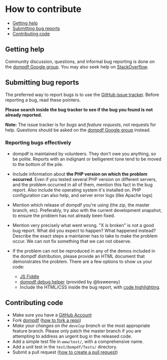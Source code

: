 # How to contribute

- [Getting help](#getting-help)
- [Submitting bug reports](#submitting-bug-reports)
- [Contributing code](#contributing-code)

## Getting help

Community discussion, questions, and informal bug reporting is done on the
[dompdf Google group](https://groups.google.com/group/dompdf). You may also 
seek help on
[StackOverflow](https://stackoverflow.com/questions/tagged/dompdf).

## Submitting bug reports

The preferred way to report bugs is to use the
[GitHub issue tracker](https://github.com/dompdf/dompdf/issues). Before 
reporting a bug, read these pointers.

**Please search inside the bug tracker to see if the bug you found is not already reported.**

**Note:** The issue tracker is for *bugs* and *feature requests*, not requests for help.
Questions should be asked on the
[dompdf Google group](https://groups.google.com/group/dompdf) instead.

### Reporting bugs effectively

- dompdf is maintained by volunteers. They don't owe you anything, so be
  polite. Reports with an indignant or belligerent tone tend to be moved to the
  bottom of the pile.

- Include information about **the PHP version on which the problem occurred**. Even
  if you tested several PHP version on different servers, and the problem occurred
  in all of them, mention this fact in the bug report.
  Also include the operating system it's installed on. PHP configuration can also help,
  and server error logs (like Apache logs)

- Mention which release of dompdf you're using (the zip, the master branch, etc).
  Preferably, try also with the current development snapshot, to ensure the
  problem has not already been fixed.

- Mention very precisely what went wrong. "X is broken" is not a good bug
  report. What did you expect to happen? What happened instead? Describe the
  exact steps a maintainer has to take to make the problem occur. We can not
  fix something that we can not observe.

- If the problem can not be reproduced in any of the demos included in the
  dompdf distribution, please provide an HTML document that demonstrates
  the problem. There are a few options to show us your code:
   - [JS Fiddle](https://jsfiddle.net/)
   - [dompdf debug helper](https://eclecticgeek.com/dompdf/debug.php) (provided by @bsweeney)
   - Include the HTML/CSS inside the bug report, with
   [code highlighting](https://github.com/adam-p/markdown-here/wiki/Markdown-Cheatsheet#wiki-code).

## Contributing code

- Make sure you have a [GitHub Account](https://github.com/signup/free)
- Fork [dompdf](https://github.com/dompdf/dompdf/)
  ([how to fork a repo](https://help.github.com/articles/fork-a-repo))
- *Make your changes on the `develop` branch* or the most appropriate feature branch. Please only patch 
  the master branch if you are attempting to address an urgent bug in the released code.
- Add a simple test file in `www/test/`, with a comprehensive name.
- Add a unit test in the ``test/Dompdf/Tests/`` directory.
- Submit a pull request
([how to create a pull request](https://help.github.com/articles/fork-a-repo))
